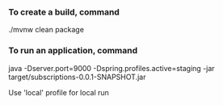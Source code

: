 ### To create a build, command
./mvnw clean package

### To run an application, command
java -Dserver.port=9000 -Dspring.profiles.active=staging -jar target/subscriptions-0.0.1-SNAPSHOT.jar

Use 'local' profile for local run